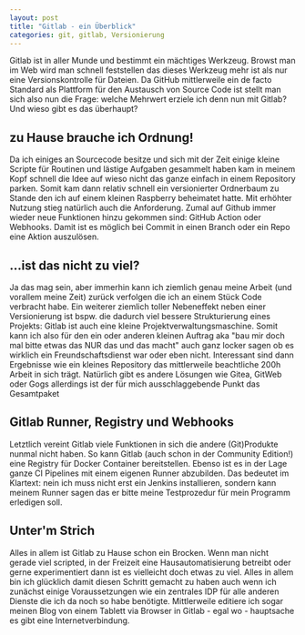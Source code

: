 ```yaml
---
layout: post
title: "Gitlab - ein Überblick"
categories: git, gitlab, Versionierung
---
```

Gitlab ist in aller Munde und bestimmt ein mächtiges Werkzeug. Browst man im Web wird man schnell feststellen das dieses Werkzeug mehr ist als nur eine Versionskontrolle für Dateien. Da GitHub mittlerweile ein de facto Standard als Plattform für den Austausch von Source Code ist stellt man sich also nun die Frage: welche Mehrwert erziele ich denn nun mit Gitlab? Und wieso gibt es das überhaupt? 

## zu Hause brauche ich Ordnung!
Da ich einiges an Sourcecode besitze und sich mit der Zeit einige kleine Scripte für Routinen und lästige Aufgaben gesammelt haben kam in meinem Kopf schnell die Idee auf wieso nicht das ganze einfach in einem Repository parken. Somit kam dann relativ schnell ein versionierter Ordnerbaum zu Stande den ich auf einem kleinen Raspberry beheimatet hatte. Mit erhöhter Nutzung stieg natürlich auch die Anforderung. Zumal auf Github immer wieder neue Funktionen hinzu gekommen sind: GitHub Action oder Webhooks. Damit ist es möglich bei Commit in einen Branch oder ein Repo eine Aktion auszulösen. 

## ...ist das nicht zu viel?
Ja das mag sein, aber immerhin kann ich ziemlich genau meine Arbeit (und vorallem meine Zeit) zurück verfolgen die ich an einem Stück Code verbracht habe. Ein weiterer ziemlich toller Nebeneffekt neben einer Versionierung ist bspw. die dadurch viel bessere Strukturierung eines Projekts: Gitlab ist auch eine kleine Projektverwaltungsmaschine. Somit kann ich also für den ein oder anderen kleinen Auftrag aka "bau mir doch mal bitte etwas das NUR das und das macht" auch ganz locker sagen ob es wirklich ein Freundschaftsdienst war oder eben nicht. Interessant sind dann Ergebnisse wie ein kleines Repository das mittlerweile beachtliche 200h Arbeit in sich trägt. Natürlich gibt es andere Lösungen wie Gitea, GitWeb oder Gogs allerdings ist der für mich ausschlaggebende Punkt das Gesamtpaket

## Gitlab Runner, Registry und Webhooks
Letztlich vereint Gitlab viele Funktionen in sich die andere (Git)Produkte nunmal nicht haben. So kann Gitlab (auch schon in der Community Edition!) eine Registry für Docker Container bereitstellen. Ebenso ist es in der Lage ganze CI Pipelines mit einem eigenen Runner abzubilden. Das bedeutet im Klartext: nein ich muss nicht erst ein Jenkins installieren, sondern kann meinem Runner sagen das er bitte meine Testprozedur für mein Programm erledigen soll. 

## Unter'm Strich
Alles in allem ist Gitlab zu Hause schon ein Brocken. Wenn man nicht gerade viel scripted, in der Freizeit eine Hausautomatisierung betreibt oder gerne experimentiert dann ist es vielleicht doch etwas zu viel. Alles in allem bin ich glücklich damit diesen Schritt gemacht zu haben auch wenn ich zunächst einige Voraussetzungen wie ein zentrales IDP für alle anderen Dienste die ich da noch so habe benötigte. Mittlerweile editiere ich sogar meinen Blog von einem Tablett via Browser in Gitlab - egal wo - hauptsache es gibt eine Internetverbindung. 


